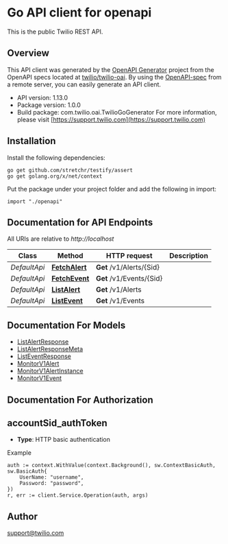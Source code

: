 # Go API client for openapi

This is the public Twilio REST API.

## Overview
This API client was generated by the [OpenAPI Generator](https://openapi-generator.tech) project from the OpenAPI specs located at [twilio/twilio-oai](https://github.com/twilio/twilio-oai/tree/main/spec).  By using the [OpenAPI-spec](https://www.openapis.org/) from a remote server, you can easily generate an API client.

- API version: 1.13.0
- Package version: 1.0.0
- Build package: com.twilio.oai.TwilioGoGenerator
For more information, please visit [https://support.twilio.com](https://support.twilio.com)

## Installation

Install the following dependencies:

```shell
go get github.com/stretchr/testify/assert
go get golang.org/x/net/context
```

Put the package under your project folder and add the following in import:

```golang
import "./openapi"
```

## Documentation for API Endpoints

All URIs are relative to *http://localhost*

Class | Method | HTTP request | Description
------------ | ------------- | ------------- | -------------
*DefaultApi* | [**FetchAlert**](docs/DefaultApi.md#fetchalert) | **Get** /v1/Alerts/{Sid} | 
*DefaultApi* | [**FetchEvent**](docs/DefaultApi.md#fetchevent) | **Get** /v1/Events/{Sid} | 
*DefaultApi* | [**ListAlert**](docs/DefaultApi.md#listalert) | **Get** /v1/Alerts | 
*DefaultApi* | [**ListEvent**](docs/DefaultApi.md#listevent) | **Get** /v1/Events | 


## Documentation For Models

 - [ListAlertResponse](docs/ListAlertResponse.md)
 - [ListAlertResponseMeta](docs/ListAlertResponseMeta.md)
 - [ListEventResponse](docs/ListEventResponse.md)
 - [MonitorV1Alert](docs/MonitorV1Alert.md)
 - [MonitorV1AlertInstance](docs/MonitorV1AlertInstance.md)
 - [MonitorV1Event](docs/MonitorV1Event.md)


## Documentation For Authorization



## accountSid_authToken

- **Type**: HTTP basic authentication

Example

```golang
auth := context.WithValue(context.Background(), sw.ContextBasicAuth, sw.BasicAuth{
    UserName: "username",
    Password: "password",
})
r, err := client.Service.Operation(auth, args)
```


## Author

support@twilio.com

